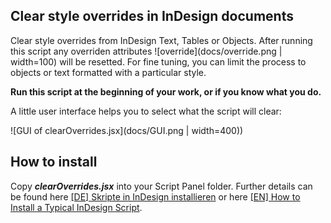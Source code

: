 ## Clear style overrides in InDesign documents
Clear style overrides from InDesign Text, Tables or Objects. After running this script any overriden attributes ![override](docs/override.png | width=100) will be resetted. For fine tuning, you can limit the process to objects or text formatted with a particular style.

**Run this script at the beginning of your work, or if you know what you do.**

A little user interface helps you to select what the script will clear:

![GUI of clearOverrides.jsx](docs/GUI.png | width=400))


## How to install
Copy ***clearOverrides.jsx*** into your Script Panel folder. Further details can be found here [[DE] Skripte in InDesign installieren](http://www.publishingx.de/skripte-installieren/) or here [[EN] How to Install a Typical InDesign Script](http://www.danrodney.com/scripts/directions-installingscripts.html).